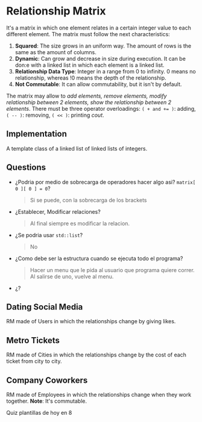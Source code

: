 # Relationship Matrix

It's a matrix in which one element relates in a certain integer value to each different element. The matrix must follow the next characteristics:
1. **Squared**: The size grows in an uniform way. The amount of rows is the same as the amount of columns.
2. **Dynamic**: Can grow and decrease in size during execution. It can be don:e with a linked list in which each element is a linked list.
3. **Relationship Data Type**: Integer in a range from 0 to infinity. 0 means no relationship, whereas !0 means the depth of the relationship.
4. **Not Commutable**: It can allow commutability, but it isn't by default.

The matrix may allow to *add elements, remove elements, modify relationship between 2 elements, show the relationship between 2 elements*. There must be three operator overloadings: `( + and += )`: adding, `( -- )`: removing, `( << )`: printing _cout_.

## Implementation

A template class of a linked list of linked lists of integers.

## Questions
- ¿Podria por medio de sobrecarga de operadores hacer algo asi? `matrix[ 0 ][ 0 ] = 0`?
    > Si se puede, con la sobrecarga de los brackets
- ¿Establecer, Modificar relaciones?
    > Al final siempre es modificar la relacion.
- ¿Se podria usar `std::list`?
    > No
- ¿Como debe ser la estructura cuando se ejecuta todo el programa?
    > Hacer un menu que le pida al usuario que programa quiere correr. Al salirse de uno, vuelve al menu.
- ¿?
    >

## Dating Social Media

RM made of Users in which the relationships change by giving likes.

## Metro Tickets

RM made of Cities in which the relationships change by the cost of each ticket from city to city.

## Company Coworkers

RM made of Employees in which the relationships change when they work together. **Note**: It's commutable.


Quiz plantillas de hoy en 8
